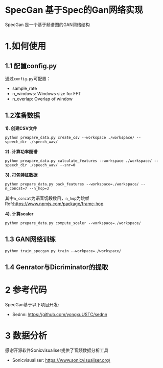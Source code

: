 # SpecGan 基于Spec的Gan网络实现

SpecGan 是一个基于频谱图的GAN网络结构

# 1.如何使用

## 1.1 配置config.py

通过`config.py`可配置：

- sample_rate
- n_windows: Windows size for FFT
- n_overlap: Overlap of window

## 1.2准备数据

**1). 创建CSV文件**

`python preapare_data.py create_csv --workspace ./workspace/ --speech_dir ./speech_wav/`

**2). 计算功率图谱**

`python preapare_data.py calculate_features --workspace ./workspace/ --speech_dir ./speech_wav/ --snr=0`

**3). 打包特征数据**

`python prepare_data.py pack_features --workspace=./workspace/ --n_concat=7 --n_hop=3`

其中`n_concat`为语音切段数目，`n_hop`为跳帧 Ref:https://www.npmjs.com/package/frame-hop

**4). 计算scaler**

`python prepare_data.py compute_scaler --workspace=./workspace/`

## 1.3 GAN网络训练

`python train_specgan.py train --workpace=./workspace/`

## 1.4 Genrator与Dicriminator的提取

# 2 参考代码

SpecGan基于以下项目开发: 

- Sednn: https://github.com/yongxuUSTC/sednn

# 3 数据分析

感谢开源软件Sonicvisualiser提供了音频数据分析工具
- Sonicvisualiser: https://www.sonicvisualiser.org/
